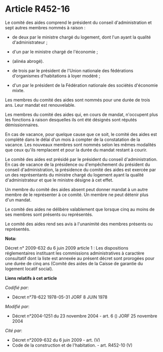 # Article R452-16

Le comité des aides comprend le président du conseil d'administration et sept autres membres nommés à raison :

- de deux par le ministre chargé du logement, dont l'un ayant la qualité d'administrateur ;

- d'un par le ministre chargé de l'économie ;

- (alinéa abrogé).

- de trois par le président de l'Union nationale des fédérations d'organismes d'habitations à loyer modéré ;

- d'un par le président de la Fédération nationale des sociétés d'économie mixte.

Les membres du comité des aides sont nommés pour une durée de trois ans. Leur mandat est renouvelable.

Les membres du comité des aides qui, en cours de mandat, n'occupent plus les fonctions à raison desquelles ils ont été
désignés sont réputés démissionnaires.

En cas de vacance, pour quelque cause que ce soit, le comité des aides est complété dans le délai d'un mois à compter de la
constatation de la vacance. Les nouveaux membres sont nommés selon les mêmes modalités que ceux qu'ils remplacent et pour la
durée du mandat restant à courir.

Le comité des aides est présidé par le président du conseil d'administration. En cas de vacance de la présidence ou
d'empêchement du président du conseil d'administration, la présidence du comité des aides est exercée par un des
représentants du ministre chargé du logement ayant la qualité d'administrateur et que le ministre désigne à cet effet.

Un membre du comité des aides absent peut donner mandat à un autre membre de le représenter à ce comité. Un membre ne peut
détenir plus d'un mandat.

Le comité des aides ne délibère valablement que lorsque cinq au moins de ses membres sont présents ou représentés.

Le comité des aides rend ses avis à l'unanimité des membres présents ou représentés.

**Nota:**

Décret n° 2009-632 du 6 juin 2009 article 1 : Les dispositions réglementaires instituant les commissions administratives à
caractère consultatif dont la liste est annexée au présent décret sont prorogées pour une durée de cinq ans (Comité des aides
de la Caisse de garantie du logement locatif social).

**Liens relatifs à cet article**

_Codifié par_:

  - Décret n°78-622 1978-05-31 JORF 8 JUIN 1978

_Modifié par_:

  - Décret n°2004-1251 du 23 novembre 2004 - art. 6 () JORF 25 novembre 2004

_Cité par_:

  - Décret n°2009-632 du 6 juin 2009 - art. (V)
  - Code de la construction et de l'habitation. - art. R452-10 (V)
